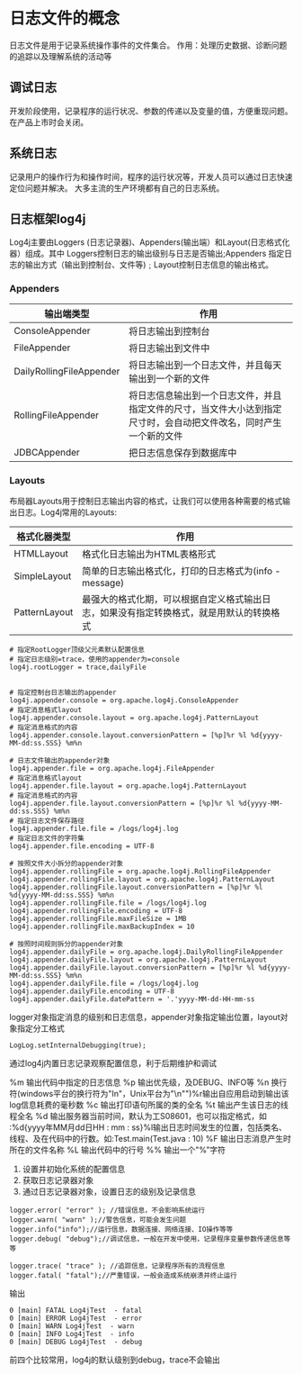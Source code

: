 # 日志文件的概念
日志文件是用于记录系统操作事件的文件集合。
作用：处理历史数据、诊断问题的追踪以及理解系统的活动等

## 调试日志
开发阶段使用，记录程序的运行状况、参数的传递以及变量的值，方便重现问题。
在产品上市时会关闭。

## 系统日志
记录用户的操作行为和操作时间，程序的运行状况等，开发人员可以通过日志快速定位问题并解决。
大多主流的生产环境都有自己的日志系统。

## 日志框架log4j
Log4j主要由Loggers (日志记录器)、Appenders(输出端）和Layout(日志格式化器）组成。其中 Loggers控制日志的输出级别与日志是否输出;Appenders 指定日志的输出方式（输出到控制台、文件等)﹔Layout控制日志信息的输出格式。

### Appenders
输出端类型|作用
-|-
ConsoleAppender|将日志输出到控制台
FileAppender|将日志输出到文件中
DailyRollingFileAppender|将日志输出到一个日志文件，并且每天输出到一个新的文件
RollingFileAppender|将日志信息输出到一个日志文件，并且指定文件的尺寸，当文件大小达到指定尺寸时，会自动把文件改名，同时产生一个新的文件
JDBCAppender|把日志信息保存到数据库中

### Layouts
布局器Layouts用于控制日志输出内容的格式，让我们可以使用各种需要的格式输出日志。Log4j常用的Layouts:

格式化器类型|作用
-|-
HTMLLayout|格式化日志输出为HTML表格形式
SimpleLayout|简单的日志输出格式化，打印的日志格式为(info - message)
PatternLayout|最强大的格式化期，可以根据自定义格式输出日志，如果没有指定转换格式，就是用默认的转换格式

```
# 指定RootLogger顶级父元素默认配置信息
# 指定日志级别=trace，使用的appender为=console
log4j.rootLogger = trace,dailyFile


# 指定控制台日志输出的appender
log4j.appender.console = org.apache.log4j.ConsoleAppender
# 指定消息格式layout
log4j.appender.console.layout = org.apache.log4j.PatternLayout
# 指定消息格式的内容
log4j.appender.console.layout.conversionPattern = [%p]%r %l %d{yyyy-MM-dd:ss.SSS} %m%n

# 日志文件输出的appender对象
log4j.appender.file = org.apache.log4j.FileAppender
# 指定消息格式layout
log4j.appender.file.layout = org.apache.log4j.PatternLayout
# 指定消息格式的内容
log4j.appender.file.layout.conversionPattern = [%p]%r %l %d{yyyy-MM-dd:ss.SSS} %m%n
# 指定日志文件保存路径
log4j.appender.file.file = /logs/log4j.log
# 指定日志文件的字符集
log4j.appender.file.encoding = UTF-8

# 按照文件大小拆分的appender对象
log4j.appender.rollingFile = org.apache.log4j.RollingFileAppender
log4j.appender.rollingFile.layout = org.apache.log4j.PatternLayout
log4j.appender.rollingFile.layout.conversionPattern = [%p]%r %l %d{yyyy-MM-dd:ss.SSS} %m%n
log4j.appender.rollingFile.file = /logs/log4j.log
log4j.appender.rollingFile.encoding = UTF-8
log4j.appender.rollingFile.maxFileSize = 1MB
log4j.appender.rollingFile.maxBackupIndex = 10

# 按照时间规则拆分的appender对象
log4j.appender.dailyFile = org.apache.log4j.DailyRollingFileAppender
log4j.appender.dailyFile.layout = org.apache.log4j.PatternLayout
log4j.appender.dailyFile.layout.conversionPattern = [%p]%r %l %d{yyyy-MM-dd:ss.SSS} %m%n
log4j.appender.dailyFile.file = /logs/log4j.log
log4j.appender.dailyFile.encoding = UTF-8
log4j.appender.dailyFile.datePattern = '.'yyyy-MM-dd-HH-mm-ss
```
logger对象指定消息的级别和日志信息，appender对象指定输出位置，layout对象指定分工格式

```
LogLog.setInternalDebugging(true);
```
通过log4j内置日志记录观察配置信息，利于后期维护和调试

%m 输出代码中指定的日志信息
%p 输出优先级，及DEBUG、INFO等
%n 换行符(windows平台的换行符为"In"，Unix平台为"\n"")%r输出自应用启动到输出该log信息耗费的毫秒数
%c 输出打印语句所属的类的全名
%t 输出产生该日志的线程全名
%d 输出服务器当前时间，默认为工S08601，也可以指定格式，如∶%d{yyyy年MM月dd日HH : mm : ss}%l输出日志时间发生的位置，包括类名、线程、及在代码中的行数。如:Test.main(Test.java : 10)
%F 输出日志消息产生时所在的文件名称
%L 输出代码中的行号
%% 输出一个"%”字符







1. 设置并初始化系统的配置信息
2. 获取日志记录器对象
3. 通过日志记录器对象，设置日志的级别及记录信息

```
logger.error( "error" ); //错误信息，不会影响系统运行
logger.warn( "warn" );//警告信息，可能会发生问题
logger.info("info");//运行信息，数据连接、网络连接、IO操作等等
logger.debug( "debug");//调试信息，一般在开发中使用，记录程序变量参数传递信息等等

logger.trace( "trace" ); //追踪信息，记录程序所有的流程信息
logger.fatal( "fatal");//严重错误，一般会造成系统崩溃并终止运行
```
输出
```
0 [main] FATAL Log4jTest  - fatal
0 [main] ERROR Log4jTest  - error
0 [main] WARN Log4jTest  - warn
0 [main] INFO Log4jTest  - info
0 [main] DEBUG Log4jTest  - debug
```
前四个比较常用，log4j的默认级别到debug，trace不会输出





